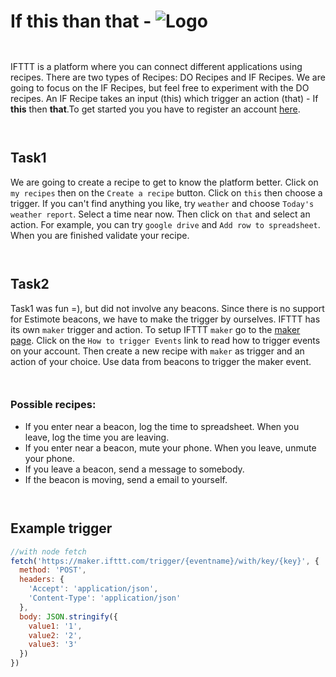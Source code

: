 # If this than that - ![Logo](https://assets.ifttt.com/assets/v2/ifttt-logo-1d341126b2a8e80318c2a5ef64e7cb1c.svg)

` `

IFTTT is a platform where you can connect different applications using recipes. There are two types of Recipes: DO Recipes and IF Recipes. We are going to focus on the IF Recipes, but feel free to experiment with the DO recipes. An IF Recipe takes an input (this) which trigger an action (that) - If __this__ then __that__.To get started you you have to register an account [here](https://ifttt.com/join).

` `
## Task1
We are going to create a recipe to get to know the platform better. Click on `my recipes` then on the `Create a recipe` button. Click on `this` then choose a trigger. If you can't find anything you like, try `weather` and choose `Today's weather report`. Select a time near now. Then click on `that` and select an action. For example, you can try `google drive` and `Add row to spreadsheet`. When you are finished validate your recipe.

` `
## Task2
Task1 was fun =), but did not involve any beacons. Since there is no support for Estimote beacons, we have to make the trigger by ourselves. IFTTT has its own `maker` trigger and action. To setup IFTTT `maker` go to the [maker page](https://ifttt.com/maker). Click on the `How to trigger Events` link to read how to trigger events on your account.
Then create a new recipe with `maker` as trigger and an action of your choice. Use data from beacons to trigger the maker event.

` `
### Possible recipes:
- If you enter near a beacon, log the time to spreadsheet. When you leave, log the time you are leaving.
- If you enter near a beacon, mute your phone. When you leave, unmute your phone.
- If you leave a beacon, send a message to somebody.
- If the beacon is moving, send a email to yourself.

` `
## Example trigger

```js
//with node fetch
fetch('https://maker.ifttt.com/trigger/{eventname}/with/key/{key}', {
  method: 'POST',
  headers: {
    'Accept': 'application/json',
    'Content-Type': 'application/json'
  },
  body: JSON.stringify({
    value1: '1',
    value2: '2',
    value3: '3'
  })
})

```

